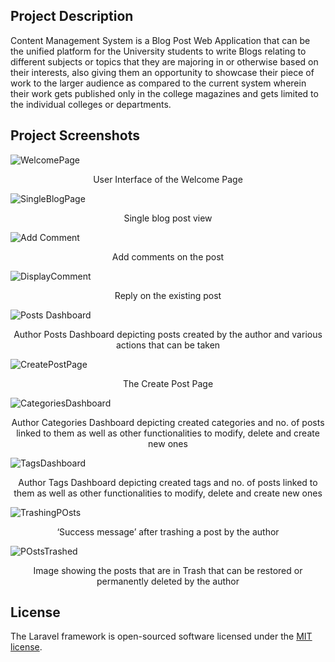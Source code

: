 ## Project Description
<p>Content Management System is a Blog Post Web Application that can be the
   unified platform for the University students to write Blogs relating to
   different subjects or topics that they are majoring in or otherwise based on
   their interests, also giving them an opportunity to showcase their piece of
   work to the larger audience as compared to the current system wherein their
   work gets published only in the college magazines and gets limited to the
   individual colleges or departments.
</p>
   
## Project Screenshots 

![WelcomePage](https://user-images.githubusercontent.com/31646033/83154656-04369c00-a11e-11ea-96de-6dce02301b90.jpg)
<p align="center">User Interface of the Welcome Page</p>

![SingleBlogPage](https://user-images.githubusercontent.com/31646033/83157884-b9b71e80-a121-11ea-8870-58531cf2526e.jpg)
<p align="center">Single blog post view</p>

![Add Comment](https://user-images.githubusercontent.com/31646033/83157894-bd4aa580-a121-11ea-911d-e4d12b455d39.png)
<p align="center">Add comments on the post</p>

![DisplayComment](https://user-images.githubusercontent.com/31646033/83157904-c0459600-a121-11ea-8050-c3534af0cbff.png)
<p align="center">Reply on the existing post</p>


![Posts Dashboard](https://user-images.githubusercontent.com/31646033/83156613-3ea13880-a120-11ea-9c69-a5ced696f2c3.png)
<p align="center">Author Posts Dashboard depicting posts created by the author and various actions that can be taken</p>

![CreatePostPage](https://user-images.githubusercontent.com/31646033/83157028-c2f3bb80-a120-11ea-9e40-b57a1d159b3b.png)
<p align="center">The Create Post Page</p>

![CategoriesDashboard](https://user-images.githubusercontent.com/31646033/83157042-c7b86f80-a120-11ea-8910-021bb36a5297.jpg)
<p align="center">
Author Categories Dashboard depicting created categories and no.
of posts linked to them as well as other functionalities to modify,
delete and create new ones
</p>

![TagsDashboard](https://user-images.githubusercontent.com/31646033/83157068-cedf7d80-a120-11ea-8f64-813eb63ef1cf.jpg)
<p align="center">
Author Tags Dashboard depicting created tags and no. of posts linked to them as well as other functionalities to modify, delete and create new ones
</p>

![TrashingPOsts](https://user-images.githubusercontent.com/31646033/83157544-5cbb6880-a121-11ea-8d7e-1fd45bfe9a9e.jpg)
<p align="center">‘Success message’ after trashing a post by the author</p>

![POstsTrashed](https://user-images.githubusercontent.com/31646033/83157560-61801c80-a121-11ea-9b5a-b726cf18a6aa.jpg)
<p align="center">
Image showing the posts that are in Trash that can be restored or
permanently deleted by the author
</p>
                  
## License

The Laravel framework is open-sourced software licensed under the [MIT license](https://opensource.org/licenses/MIT).
